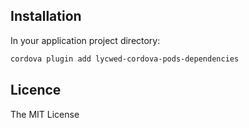 ## Installation ##

In your application project directory:

```bash
cordova plugin add lycwed-cordova-pods-dependencies
```

## Licence ##

The MIT License